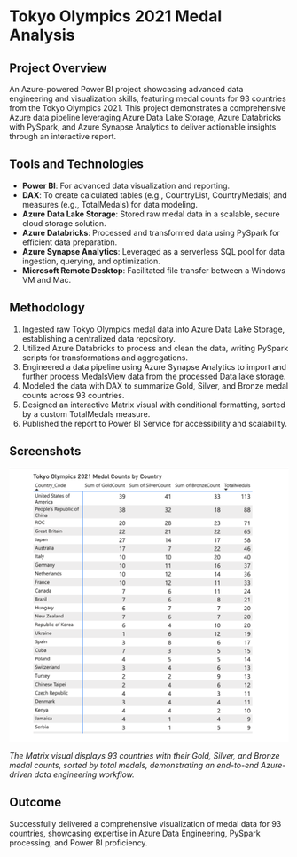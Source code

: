 # Tokyo Olympics 2021 Medal Analysis

## Project Overview
An Azure-powered Power BI project showcasing advanced data engineering and visualization skills, featuring medal counts for 93 countries from the Tokyo Olympics 2021. This project demonstrates a comprehensive Azure data pipeline leveraging Azure Data Lake Storage, Azure Databricks with PySpark, and Azure Synapse Analytics to deliver actionable insights through an interactive report.

## Tools and Technologies
- **Power BI**: For advanced data visualization and reporting.
- **DAX**: To create calculated tables (e.g., CountryList, CountryMedals) and measures (e.g., TotalMedals) for data modeling.
- **Azure Data Lake Storage**: Stored raw medal data in a scalable, secure cloud storage solution.
- **Azure Databricks**: Processed and transformed data using PySpark for efficient data preparation.
- **Azure Synapse Analytics**: Leveraged as a serverless SQL pool for data ingestion, querying, and optimization.
- **Microsoft Remote Desktop**: Facilitated file transfer between a Windows VM and Mac.

## Methodology
1. Ingested raw Tokyo Olympics medal data into Azure Data Lake Storage, establishing a centralized data repository.
2. Utilized Azure Databricks to process and clean the data, writing PySpark scripts for transformations and aggregations.
3. Engineered a data pipeline using Azure Synapse Analytics to import and further process MedalsView data from the processed Data lake storage.
4. Modeled the data with DAX to summarize Gold, Silver, and Bronze medal counts across 93 countries.
5. Designed an interactive Matrix visual with conditional formatting, sorted by a custom TotalMedals measure.
6. Published the report to Power BI Service for accessibility and scalability.

## Screenshots
![Matrix Visual](matrix-visual.png)  

*The Matrix visual displays 93 countries with their Gold, Silver, and Bronze medal counts, sorted by total medals, demonstrating an end-to-end Azure-driven data engineering workflow.*

## Outcome
Successfully delivered a comprehensive visualization of medal data for 93 countries, showcasing expertise in Azure Data Engineering, PySpark processing, and Power BI proficiency.
